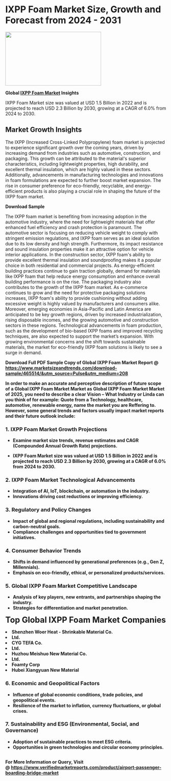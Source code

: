 <H1>IXPP Foam Market Size, Growth and Forecast from 2024 - 2031</H1><img class="aligncenter size-medium wp-image-584254" src="https://thirdeyenews.in/wp-content/uploads/2024/09/Global-Market-Research-300x168.jpeg" alt="" width="300" height="168" /><p><strong>Global&nbsp;<a href="https://www.marketsizeandtrends.com/download-sample/465514/&amp;utm_source=Pulse&amp;utm_medium=208">IXPP Foam Market</a> Insights</strong></p><p>IXPP Foam Market size was valued at USD 1.5 Billion in 2022 and is projected to reach USD 2.3 Billion by 2030, growing at a CAGR of 6.0% from 2024 to 2030.</p><p><h2>Market Growth Insights</h2> <p>The IXPP (Increased Cross-Linked Polypropylene) foam market is projected to experience significant growth over the coming years, driven by increasing demand from industries such as automotive, construction, and packaging. This growth can be attributed to the material's superior characteristics, including lightweight properties, high durability, and excellent thermal insulation, which are highly valued in these sectors. Additionally, advancements in manufacturing technologies and innovations in foam formulations are expected to further boost market expansion. The rise in consumer preference for eco-friendly, recyclable, and energy-efficient products is also playing a crucial role in shaping the future of the IXPP foam market.</p> <p><strong>Download Sample</strong></p> <p>The IXPP foam market is benefiting from increasing adoption in the automotive industry, where the need for lightweight materials that offer enhanced fuel efficiency and crash protection is paramount. The automotive sector is focusing on reducing vehicle weight to comply with stringent emission regulations, and IXPP foam serves as an ideal solution due to its low density and high strength. Furthermore, its impact resistance and sound insulation properties make it an attractive option for vehicle interior applications. In the construction sector, IXPP foam's ability to provide excellent thermal insulation and soundproofing makes it a popular choice in both residential and commercial projects. As energy-efficient building practices continue to gain traction globally, demand for materials like IXPP foam that help reduce energy consumption and enhance overall building performance is on the rise. The packaging industry also contributes to the growth of the IXPP foam market. As e-commerce continues to grow and the need for protective packaging solutions increases, IXPP foam's ability to provide cushioning without adding excessive weight is highly valued by manufacturers and consumers alike. Moreover, emerging economies in Asia-Pacific and Latin America are anticipated to be key growth regions, driven by increased industrialization, rising disposable incomes, and the growing automotive and construction sectors in these regions. Technological advancements in foam production, such as the development of bio-based IXPP foams and improved recycling techniques, are also expected to support the market’s expansion. With growing environmental concerns and the shift towards sustainable materials, the market for eco-friendly IXPP foam solutions is likely to see a surge in demand. <p><strong></p><p><span class=""><strong>Download Full PDF Sample Copy of Global IXPP Foam Market Report</strong> @ <a href="https://www.marketsizeandtrends.com/download-sample/465514/&amp;utm_source=Pulse&amp;utm_medium=208" target="_blank">https://www.marketsizeandtrends.com/download-sample/465514/&amp;utm_source=Pulse&amp;utm_medium=208</a></span></p><p>In order to make an accurate and perceptive description of future scope of a Global&nbsp;IXPP Foam Market Market as Global&nbsp;IXPP Foam Market Market of 2025, you need to describe a clear Vision &ndash; What Industry or Linda can you think of for example: Quote from a Technology, healthcare, automotive, renewable energy, name the market you are Reffering to. However, some general trends and factors usually impact market reports and their future outlook include:</p><h3>1.&nbsp;<strong>IXPP Foam Market Growth Projections</strong></h3><ul><li>Examine market size trends, revenue estimates and CAGR (Compounded Annual Growth Rate) projections.</li><li><p>IXPP Foam Market size was valued at USD 1.5 Billion in 2022 and is projected to reach USD 2.3 Billion by 2030, growing at a CAGR of 6.0% from 2024 to 2030.</p></li></ul><h3>2.&nbsp;<strong>IXPP Foam Market Technological Advancements</strong></h3><ul><li>Integration of AI, IoT, blockchain, or automation in the industry.</li><li>Innovations driving cost reductions or improving efficiency.</li></ul><h3>3.&nbsp;<strong>Regulatory and Policy Changes</strong></h3><ul><li>Impact of global and regional regulations, including sustainability and carbon-neutral goals.</li><li>Compliance challenges and opportunities tied to government initiatives.</li></ul><h3>4.&nbsp;<strong>Consumer Behavior Trends</strong></h3><ul><li>Shifts in demand influenced by generational preferences (e.g., Gen Z, Millennials).</li><li>Emphasis on eco-friendly, ethical, or personalized products/services.</li></ul><h3>5.&nbsp;<strong>Global IXPP Foam Market Competitive Landscape</strong></h3><ul><li>Analysis of key players, new entrants, and partnerships shaping the industry.</li><li>Strategies for differentiation and market penetration.</li></ul><p data-pm-slice="1 1 []"><span style="color: inherit; font-family: inherit; font-size: 25px;">Top Global IXPP Foam Market Companies</span></p><div class="" data-test-id=""><p><li>Shenzhen Woer Heat - Shrinkable Material Co.</li><li> Ltd.</li><li> CYG TEFA Co.</li><li> Ltd.</li><li> Huzhou Meishuo New Material Co.</li><li> Ltd.</li><li> Foamty Corp</li><li> Hubei Xiangyuan New Material</li></p></div><h3>6.&nbsp;<strong>Economic and Geopolitical Factors</strong></h3><ul><li>Influence of global economic conditions, trade policies, and geopolitical events.</li><li>Resilience of the market to inflation, currency fluctuations, or global crises.</li></ul><h3>7.&nbsp;<strong>Sustainability and ESG (Environmental, Social, and Governance)</strong></h3><ul><li>Adoption of sustainable practices to meet ESG criteria.</li><li>Opportunities in green technologies and circular economy principles.</li></ul><h2><strong style="font-size: 14px;">For More Information or Query, Visit @&nbsp;</strong><a style="background-color: #ffffff; font-size: 14px;" href="https://www.marketsizeandtrends.com/report/ixpp-foam-market/" target="_blank">https://www.verifiedmarketreports.com/product/airport-passenger-boarding-bridge-market</a></h2>
